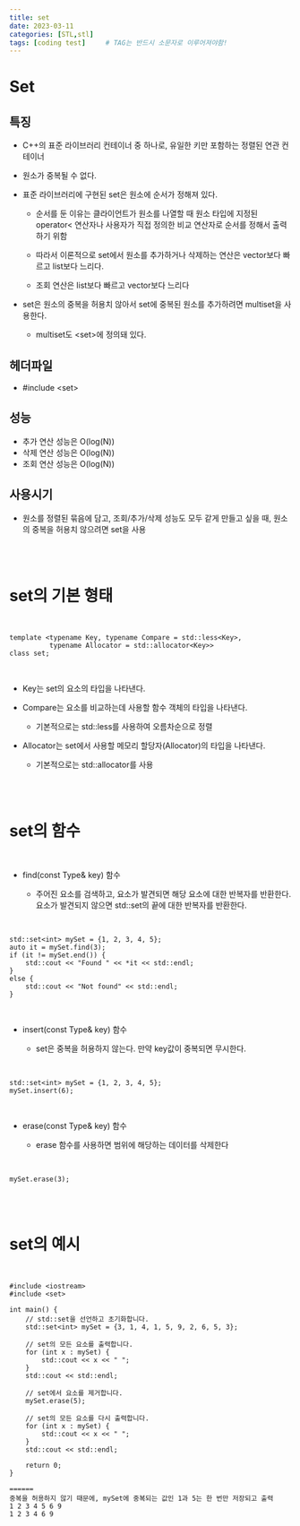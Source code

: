 ```yaml
---
title: set
date: 2023-03-11
categories: [STL,stl]
tags: [coding test]		# TAG는 반드시 소문자로 이루어져야함!
---
```



Set
=================

특징
-----------------
* C++의 표준 라이브러리 컨테이너 중 하나로, 유일한 키만 포함하는 정렬된 연관 컨테이너

* 원소가 중복될 수 없다.

* 표준 라이브러리에 구현된 set은 원소에 순서가 정해져 있다.

    * 순서를 둔 이유는 클라이언트가 원소를 나열할 때 원소 타입에 지정된
        operator< 연산자나 사용자가 직접 정의한 비교 연산자로 순서를 정해서 출력하기 위함

    * 따라서 이론적으로 set에서 원소를 추가하거나 삭제하는 연산은 vector보다 빠르고 list보다 느리다.

    * 조회 연산은 list보다 빠르고 vector보다 느리다

* set은 원소의 중복을 허용치 않아서 set에 중복된 원소를 추가하려면 multiset을 사용한다.

  * multiset도 \<set\>에 정의돼 있다.


헤더파일
--------------
* #include \<set\>

성능
----------------

* 추가 연산 성능은 O(log(N))
* 삭제 연산 성능은 O(log(N))
* 조회 연산 성능은 O(log(N))

사용시기
----------------

* 원소를 정렬된 묶음에 담고, 조회/추가/삭제 성능도 모두 같게 만들고 싶을 때, 원소의 중복을 허용치 않으려면 set을 사용

<br><br>

set의 기본 형태
=======================

<br>

    template <typename Key, typename Compare = std::less<Key>,
              typename Allocator = std::allocator<Key>>
    class set;

<br>

* Key는 set의 요소의 타입을 나타낸다.

* Compare는 요소를 비교하는데 사용할 함수 객체의 타입을 나타낸다.

    * 기본적으로는 std::less를 사용하여 오름차순으로 정렬

* Allocator는 set에서 사용할 메모리 할당자(Allocator)의 타입을 나타낸다.

    * 기본적으로는 std::allocator를 사용

<br><br>

set의 함수
===============

<br>

* find(const Type& key) 함수

  * 주어진 요소를 검색하고, 요소가 발견되면 해당 요소에 대한 반복자를 반환한다. 요소가 발견되지 않으면 std::set의 끝에 대한 반복자를 반환한다.

<br>

    std::set<int> mySet = {1, 2, 3, 4, 5};
    auto it = mySet.find(3);
    if (it != mySet.end()) {
        std::cout << "Found " << *it << std::endl;
    }
    else {
        std::cout << "Not found" << std::endl;
    }

<br>

* insert(const Type& key) 함수

  * set은 중복을 허용하지 않는다. 만약 key값이 중복되면 무시한다.

<br>

    std::set<int> mySet = {1, 2, 3, 4, 5};
    mySet.insert(6);

<br>


* erase(const Type& key) 함수

    * erase 함수를 사용하면 범위에 해당하는 데이터를 삭제한다

<br>

    mySet.erase(3);

<br>


<br>

set의 예시
=============

<br>

    #include <iostream>
    #include <set>

    int main() {
        // std::set을 선언하고 초기화합니다.
        std::set<int> mySet = {3, 1, 4, 1, 5, 9, 2, 6, 5, 3};

        // set의 모든 요소를 출력합니다.
        for (int x : mySet) {
            std::cout << x << " ";
        }
        std::cout << std::endl;

        // set에서 요소를 제거합니다.
        mySet.erase(5);

        // set의 모든 요소를 다시 출력합니다.
        for (int x : mySet) {
            std::cout << x << " ";
        }
        std::cout << std::endl;

        return 0;
    }

    ======
    중복을 허용하지 않기 때문에, mySet에 중복되는 값인 1과 5는 한 번만 저장되고 출력
    1 2 3 4 5 6 9
    1 2 3 4 6 9

<br>